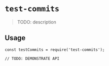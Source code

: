 # `test-commits`

> TODO: description

## Usage

```
const testCommits = require('test-commits');

// TODO: DEMONSTRATE API
```
